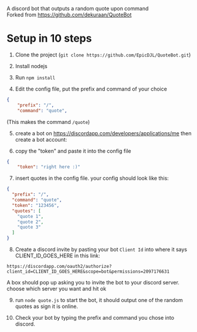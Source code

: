 A discord bot that outputs a random quote upon command  
Forked from https://github.com/dekuraan/QuoteBot

# Setup in 10 steps

1. Clone the project (`git clone https://github.com/EpicDJL/QuoteBot.git`)

2. Install nodejs

3. Run `npm install`

4. Edit the config file, put the prefix and command of your choice

```json
{
    "prefix": "/",
    "command": "quote",
```
(This makes the command `/quote`)  

5. create a bot on https://discordapp.com/developers/applications/me then create a bot account:
 
6. copy the "token" and paste it into the config file
```json
{
    "token": "right here :)"
```
7. insert quotes in the config file. your config should look like this:
```json
{
  "prefix": "/",
  "command": "quote",
  "token": "123456",
  "quotes": [
    "quote 1",
    "quote 2",
    "quote 3"
  ]
}
```

8. Create a discord invite by pasting your bot `Client Id` into where it says CLIENT_ID_GOES_HERE in this link: 
```
https://discordapp.com/oauth2/authorize?client_id=CLIENT_ID_GOES_HERE&scope=bot&permissions=2097176631 
```
A box should pop up asking you to invite the bot to your discord server. choose which server you want and hit ok

9. run `node quote.js` to start the bot, it should output one of the random quotes as sign it is online.

10. Check your bot by typing the prefix and command you chose into discord.
